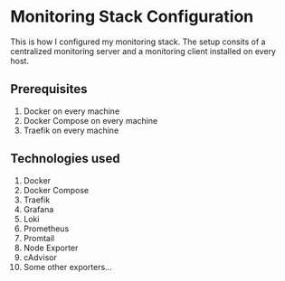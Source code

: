 # Monitoring Stack Configuration

This is how I configured my monitoring stack. The setup consits of a centralized monitoring server and a monitoring client installed on every host.

## Prerequisites
1. Docker on every machine
2. Docker Compose on every machine
3. Traefik on every machine
   
## Technologies used
1. Docker
2. Docker Compose
3. Traefik
4. Grafana
5. Loki
6. Prometheus
7. Promtail
8. Node Exporter
9. cAdvisor
10. Some other exporters...